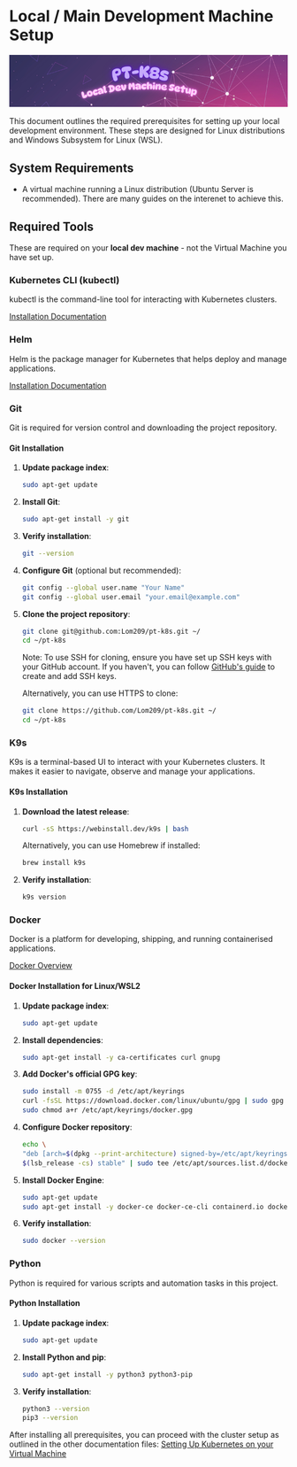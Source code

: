 # Local / Main Development Machine Setup

![DevMachine-Setup](./images/pt-k8s-local-dev-machine-setup.png)

This document outlines the required prerequisites for setting up your local development environment. These steps are designed for Linux distributions and Windows Subsystem for Linux (WSL).

## System Requirements

- A virtual machine running a Linux distribution (Ubuntu Server is recommended). There are many guides on the interenet to achieve this.

## Required Tools

These are required on your **local dev machine** - not the Virtual Machine you have set up.

### Kubernetes CLI (kubectl)

kubectl is the command-line tool for interacting with Kubernetes clusters.

[Installation Documentation](https://kubernetes.io/docs/tasks/tools/)

### Helm

Helm is the package manager for Kubernetes that helps deploy and manage applications.

[Installation Documentation](https://helm.sh/docs/intro/install/)

### Git

Git is required for version control and downloading the project repository.

#### Git Installation

1. **Update package index**:
   ```bash
   sudo apt-get update
   ```

2. **Install Git**:
   ```bash
   sudo apt-get install -y git
   ```

3. **Verify installation**:
   ```bash
   git --version
   ```

4. **Configure Git** (optional but recommended):
   ```bash
   git config --global user.name "Your Name"
   git config --global user.email "your.email@example.com"
   ```

5. **Clone the project repository**:
   ```bash
   git clone git@github.com:Lom209/pt-k8s.git ~/
   cd ~/pt-k8s
   ```

   Note: To use SSH for cloning, ensure you have set up SSH keys with your GitHub account. If you haven't, you can follow [GitHub's guide](https://docs.github.com/en/authentication/connecting-to-github-with-ssh/generating-a-new-ssh-key-and-adding-it-to-the-ssh-agent) to create and add SSH keys.

   Alternatively, you can use HTTPS to clone:
   ```bash
   git clone https://github.com/Lom209/pt-k8s.git ~/
   cd ~/pt-k8s
   ```

### K9s

K9s is a terminal-based UI to interact with your Kubernetes clusters. It makes it easier to navigate, observe and manage your applications.

#### K9s Installation

1. **Download the latest release**:
   ```bash
   curl -sS https://webinstall.dev/k9s | bash
   ```

   Alternatively, you can use Homebrew if installed:
   ```bash
   brew install k9s
   ```

2. **Verify installation**:
   ```bash
   k9s version
   ```

### Docker

Docker is a platform for developing, shipping, and running containerised applications.

[Docker Overview](https://docs.docker.com/get-started/docker-overview/)

#### Docker Installation for Linux/WSL2

1. **Update package index**:
   ```bash
   sudo apt-get update
   ```

2. **Install dependencies**:
   ```bash
   sudo apt-get install -y ca-certificates curl gnupg
   ```

3. **Add Docker's official GPG key**:
   ```bash
   sudo install -m 0755 -d /etc/apt/keyrings
   curl -fsSL https://download.docker.com/linux/ubuntu/gpg | sudo gpg --dearmor -o /etc/apt/keyrings/docker.gpg
   sudo chmod a+r /etc/apt/keyrings/docker.gpg
   ```

4. **Configure Docker repository**:
   ```bash
   echo \
   "deb [arch=$(dpkg --print-architecture) signed-by=/etc/apt/keyrings/docker.gpg] https://download.docker.com/linux/ubuntu \
   $(lsb_release -cs) stable" | sudo tee /etc/apt/sources.list.d/docker.list > /dev/null
   ```

5. **Install Docker Engine**:
   ```bash
   sudo apt-get update
   sudo apt-get install -y docker-ce docker-ce-cli containerd.io docker-buildx-plugin docker-compose-plugin
   ```

6. **Verify installation**:
   ```bash
   sudo docker --version
   ```

### Python

Python is required for various scripts and automation tasks in this project.

#### Python Installation

1. **Update package index**:
   ```bash
   sudo apt-get update
   ```

2. **Install Python and pip**:
   ```bash
   sudo apt-get install -y python3 python3-pip
   ```

3. **Verify installation**:
   ```bash
   python3 --version
   pip3 --version
   ```


After installing all prerequisites, you can proceed with the cluster setup as outlined in the other documentation files:
[Setting Up Kubernetes on your Virtual Machine](./kubernetes-cluster-vm-setup.md)